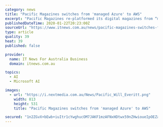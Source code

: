 ```yaml
---
category: news
title: "Pacific Magazines switches from 'managed Azure' to AWS"
excerpt: "Pacific Magazines re-platformed its digital magazines from “managed Azure” to AWS after repeated stability problems threatened its ... “We're also looking at content personalisation using AWS machine learning, and we're also looking to use Alexa for our voice services as well.”"
publishedDateTime: 2020-01-22T20:23:00Z
sourceUrl: "https://www.itnews.com.au/news/pacific-magazines-switches-from-managed-azure-to-aws-536511"
type: article
quality: 39
heat: 39
published: false

provider:
  name: IT News For Australia Business
  domain: itnews.com.au

topics:
  - AI
  - Microsoft AI

images:
  - url: "https://i.nextmedia.com.au/News/Pacific_Will_Everitt.png"
    width: 813
    height: 531
    title: "Pacific Magazines switches from 'managed Azure' to AWS"

secured: "1n2ZGvX+bEwb+iuItr1cYwghucOM7JAKF1mzAFNxHDtwx59nZHwioueIpOEZaJjhbaN0ViSrvev45ZXzV2doieu6JV5N8NBgOf5UanvEuu56rODBWzNOrQt0BntdVQYylHwYLCTIXtHiGsYvjXnahE9Sz9U6Ezwi1rX3wz6BLMQIBIyylT9H7eju5ifY7Vagql/YF5umqSMwUB+7uVTUYKzptGVpuGSGApElO4/jYv0CG8gl5J1+z3qekuc/8rbMfeDRqRph9Bd50t+FV+9mLbf7poFXkjXHbb7z5bQu93GOtfzwPAsnP1QixmTH7keLaHHR9hYTv1ttn46Tk3WH/UhedzLsrUpwoymxvMNfwghC7KEc4xuBn5W6TV0LeFupWYwHig8WWRHKkwV9tULRBojxu58m2W7s9XG/e8TgOxOA+7B2JGJcLXRCF8xwrQid2byogQdvBh9hvI/qYRvgTA==;P3WjLLMm92ZsgdiMQDAiMA=="
---
```


